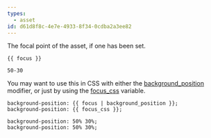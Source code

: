 ```yaml
---
types:
  - asset
id: d61d8f8c-4e7e-4933-8f34-0cdba2a3ee82
---
```

The focal point of the asset, if one has been set.

```
{{ focus }}
```

``` .language-output
50-30
```

You may want to use this in CSS with either the [background_position](/modifiers/background_position) modifier, or just by using the [focus_css](/variables/focus_css) variable.

```
background-position: {{ focus | background_position }};
background-position: {{ focus_css }};
```

``` .language-output
background-position: 50% 30%;
background-position: 50% 30%;
```
